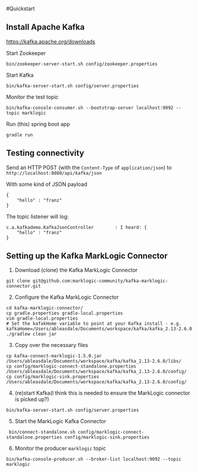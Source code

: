 #Quickstart

## Install Apache Kafka

https://kafka.apache.org/downloads

Start Zookeeper
```
bin/zookeeper-server-start.sh config/zookeeper.properties
```

Start Kafka
```
bin/kafka-server-start.sh config/server.properties
```

Monitor the test topic
```
bin/kafka-console-consumer.sh --bootstrap-server localhost:9092 --topic marklogic
```

Run (this) spring boot app
```
gradle run
```

## Testing connectivity

Send an HTTP POST (with the `Content-Type` of `application/json`) to `http://localhost:8080/api/kafka/json`
 
With some kind of JSON payload

```
{
	"hello" : "franz"
}
```


The topic listener will log:
```
c.a.kafkademo.KafkaJsonController        : I heard: {
	"hello" : "franz"
}
```

## Setting up the Kafka MarkLogic Connector

1. Download (clone) the Kafka MarkLogic Connector

```
git clone git@github.com:marklogic-community/kafka-marklogic-connector.git
```
2. Configure the Kafka MarkLogic Connector
```
cd kafka-marklogic-connector/
cp gradle.properties gradle-local.properties
vim gradle-local.properties
# Set the kafakHome variable to point at your Kafka install - e.g. kafkaHome=/Users/ableasdale/Documents/workspace/kafka/kafka_2.13-2.6.0
./gradlew clean jar
```
3. Copy over the necessary files

```
cp kafka-connect-marklogic-1.5.0.jar /Users/ableasdale/Documents/workspace/kafka/kafka_2.13-2.6.0/libs/
cp config/marklogic-connect-standalone.properties /Users/ableasdale/Documents/workspace/kafka/kafka_2.13-2.6.0/config/
cp config/marklogic-sink.properties /Users/ableasdale/Documents/workspace/kafka/kafka_2.13-2.6.0/config/
```

4. (re)start Kafka(I think this is needed to ensure the MarkLogic connector is picked up?)

```
bin/kafka-server-start.sh config/server.properties
```

5. Start the MarkLogic Kafka Connector

```
 bin/connect-standalone.sh config/marklogic-connect-standalone.properties config/marklogic-sink.properties
```

6. Monitor the producer `marklogic` topic

```
bin/kafka-console-producer.sh --broker-list localhost:9092 --topic marklogic
```